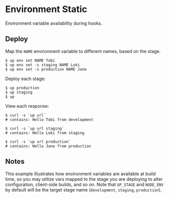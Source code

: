 
# Environment Static

Environment variable availability during hooks.

## Deploy

Map the `NAME` environment variable to different names, based on the stage.

```
$ up env set NAME Tobi
$ up env set -s staging NAME Loki
$ up env set -s production NAME Jane
```

Deploy each stage:

```
$ up production
$ up staging
$ up
```

View each response:

```
$ curl -s `up url`
# contains: Hello Tobi from development

$ curl -s `up url staging`
# contains: Hello Loki from staging

$ curl -s `up url production`
# contains: Hello Jane from production
```

## Notes

This example illustrates how environment variables are available at build time, so you may utilize vars mapped to the stage you are deploying to alter configuration, client-side builds, and so on. Note that `UP_STAGE` and `NODE_ENV` by default will be the target stage name (`development`, `staging`, `production`).
